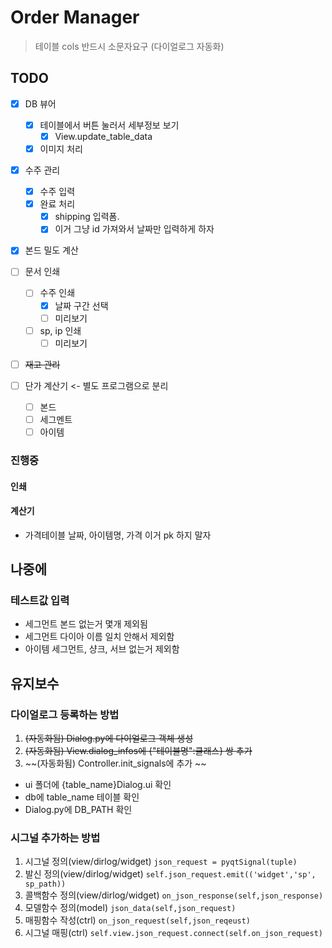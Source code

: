 

# Order Manager

> 테이블 cols 반드시 소문자요구 (다이얼로그 자동화)

## TODO
- [x] DB 뷰어
  - [x] 테이블에서 버튼 눌러서 세부정보 보기
    - [x]  View.update_table_data
  - [x] 이미지 처리
- [x] 수주 관리
  - [x] 수주 입력
  - [x] 완료 처리
    - [x] shipping 입력폼. 
    - [x] 이거 그냥 id 가져와서 날짜만 입력하게 하자
- [x] 본드 밀도 계산

- [ ] 문서 인쇄
  - [ ] 수주 인쇄
    - [x] 날짜 구간 선택
    - [ ] 미리보기
  - [ ] sp, ip 인쇄
    - [ ] 미리보기

- [ ] ~~재고 관리~~
- [ ] 단가 계산기 <- 별도 프로그램으로 분리
  - [ ] 본드
  - [ ] 세그멘트
  - [ ] 아이템

### 진행중 

#### 인쇄


#### 계산기
- 가격테이블 
날짜, 아이템명, 가격
이거 pk 하지 말자



## 나중에
### 테스트값 입력
- 세그먼트 본드 없는거 몇개 제외됨
- 세그먼트 다이아 이름 일치 안해서 제외함
- 아이템 세그먼트, 샹크, 서브 없는거 제외함


## 유지보수

### 다이얼로그 등록하는 방법
1. ~~(자동화됨) Dialog.py에 다이얼로그 객체 생성~~
2. ~~(자동화됨) View.dialog_infos에 {"테이블명":클래스} 쌍 추가~~
3. ~~(자동화됨) Controller.init_signals에 추가 ~~

- ui 폴더에 {table_name}Dialog.ui 확인
- db에 table_name 테이블 확인
- Dialog.py에 DB_PATH 확인

### 시그널 추가하는 방법
1. 시그널 정의(view/dirlog/widget)
 `json_request = pyqtSignal(tuple)`
2. 발신 정의(view/dirlog/widget)
 `self.json_request.emit(('widget','sp', sp_path))`
3. 콜백함수 정의(view/dirlog/widget)
 `on_json_response(self,json_response)`
4. 모델함수 정의(model)
 `json_data(self,json_request)`
5. 매핑함수 작성(ctrl)
`on_json_request(self,json_reqeust)`
6. 시그널 매핑(ctrl) 
`self.view.json_request.connect(self.on_json_request)`
